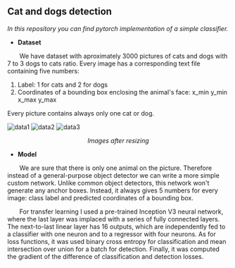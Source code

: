 ## Cat and dogs detection

*In this repository you can find pytorch implementation of a simple classifier.*

* **Dataset** 

&nbsp;&nbsp;&nbsp;&nbsp;&nbsp;&nbsp; We have dataset with aproximately 3000 pictures of cats and dogs with 7 to 3 dogs to cats ratio. Every image has a corresponding text file containing five numbers:
1. Label: 1 for cats and 2 for dogs
2. Coordinates of a bounding box enclosing the animal's face: x_min y_min x_max y_max

Every picture contains always only one cat or dog. 

![data1](https://user-images.githubusercontent.com/74068173/121778250-d2646c00-cb9e-11eb-97e0-a9f689801d03.png)
![data2](https://user-images.githubusercontent.com/74068173/121778275-eb6d1d00-cb9e-11eb-836b-bf19524a49bc.png)
![data3](https://user-images.githubusercontent.com/74068173/121778288-f3c55800-cb9e-11eb-9b0d-f63cf9d400e4.png)*<p align="center">_Images after resizing_</p>*


* **Model**

&nbsp;&nbsp;&nbsp;&nbsp;&nbsp;&nbsp; We are sure that there is only one animal on the picture. Therefore instead of a general-purpose object detector we can write a more simple custom network.
Unlike common object detectors, this network won't generate any anchor boxes. 
Instead, it always gives 5 numbers for every image: class label and predicted coordinates of a bounding box.

&nbsp;&nbsp;&nbsp;&nbsp;&nbsp;&nbsp; For transfer learning I used a pre-trained Inception V3 neural network, where the last layer was implaced with a series of fully connected layers. The next-to-last linear layer has 16 outputs, which are independently fed to a classifier with one neuron and to a regressor with four neurons.
As for loss functions, it was used binary cross entropy for classification and mean intersection over union for a batch for detection.
Finally, it was computed the gradient of the difference of classification and detection losses.
